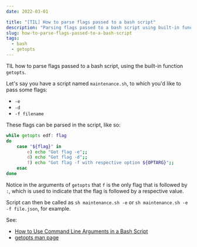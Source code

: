 ```yaml
---
date: 2022-03-01

title: "[TIL] How to parse flags passed to a bash script"
description: "Parsing flags passed to a bash script using built-in function getopts"
slug: how-to-parse-flags-passed-to-a-bash-script
tags:
  - bash
  - getopts
---
```


TIL how to parse flags passed to a bash script, using the built-in function
`getopts`.

Let's say you have a script named `maintenance.sh`, to which you'd like to pass
some flags:

- `-e`
- `-d`
- `-f filename`

These flags can be parsed in the script, like so:

```bash
while getopts edf: flag
do
    case "${flag}" in
        e) echo "Got flag -e";;
        d) echo "Got flag -d";;
        f) echo "Got flag -f with respective option ${OPTARG}";;
    esac
done
```

Notice in the arguments of `getopts` that `f` is the only flag that is followed
by `:`, which is used to indicate that the flag is followed by a respective
value.

Script can then be called as `sh maintenance.sh -e` or `sh maintenance.sh -e -f file.json`, for example.

See:

- [How to Use Command Line Arguments in a Bash
  Script](https://www.baeldung.com/linux/use-command-line-arguments-in-bash-script)
- [getopts man page](https://man7.org/linux/man-pages/man1/getopts.1p.html)
